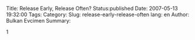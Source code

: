 Title: Release Early, Release Often?
Status:published
Date: 2007-05-13 19:32:00
Tags: 
Category: 
Slug: release-early-release-often
lang: en
Author: Bulkan Evcimen
Summary: 

1
